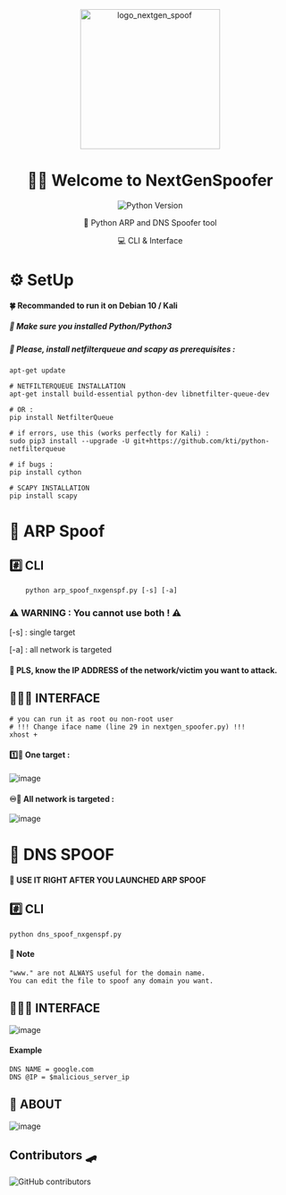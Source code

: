 <div align="center">
  <img alt="logo_nextgen_spoof" src="https://user-images.githubusercontent.com/61053314/132832369-540ded53-8aff-4ea7-bcd6-70dbe7109c1a.png" width="250" />
  <h1>🐱‍💻 Welcome to NextGenSpoofer </h1>
  <p>
    <img alt="Python Version" src="https://img.shields.io/pypi/pyversions/3?style=for-the-badge" />
  </p>
🐍 Python ARP and DNS Spoofer tool
<p> 💻 CLI & Interface </p>
</div>

# ⚙️ SetUp 
#### 🍀 Recommanded to run it on Debian 10 / Kali
##### 📢 Make sure you installed Python/Python3
##### 📢 Please, install *netfilterqueue* and *scapy* as prerequisites :

	apt-get update

	# NETFILTERQUEUE INSTALLATION
	apt-get install build-essential python-dev libnetfilter-queue-dev
	
	# OR :
	pip install NetfilterQueue
	
	# if errors, use this (works perfectly for Kali) :
	sudo pip3 install --upgrade -U git+https://github.com/kti/python-netfilterqueue
	
	# if bugs :
	pip install cython

	# SCAPY INSTALLATION
	pip install scapy


# 💈 ARP Spoof 
## #️⃣ CLI
		python arp_spoof_nxgenspf.py [-s] [-a]
    
### ⚠️ WARNING : You cannot use both ! ⚠️
[-s] : single target

[-a] : all network is targeted

#### 📢 PLS, know the IP ADDRESS of the network/victim you want to attack.

## 👨🏽‍💻 INTERFACE
	# you can run it as root ou non-root user
	# !!! Change iface name (line 29 in nextgen_spoofer.py) !!!
	xhost +
	
#### 1️⃣🎯 One target : 
![image](https://user-images.githubusercontent.com/61053314/135092929-215ff14a-efde-4b3d-ba2d-626e6969eaa5.png)

#### ♾️🎯 All network is targeted : 
![image](https://user-images.githubusercontent.com/61053314/135093020-8ef53716-0be0-4390-bcf1-d27013cf9c47.png)

		
# 🍔 DNS SPOOF 
#### 📢 USE IT RIGHT AFTER YOU LAUNCHED ARP SPOOF
## #️⃣ CLI
	python dns_spoof_nxgenspf.py
	
#### 📝 Note 
	"www." are not ALWAYS useful for the domain name.
	You can edit the file to spoof any domain you want.
	
## 👨🏽‍💻 INTERFACE
![image](https://user-images.githubusercontent.com/61053314/135093120-b8b36176-fc22-496e-8b93-061b2518dc4f.png)
#### Example
	DNS NAME = google.com
	DNS @IP = $malicious_server_ip
	
## 💭 ABOUT
![image](https://user-images.githubusercontent.com/61053314/135092217-d70b029e-c62c-4fdf-8bc5-95cc09f1c019.png)
## Contributors 🛹
![GitHub contributors](https://img.shields.io/github/contributors/saladandonionrings/nextgen_spoofer?style=flat-square)

